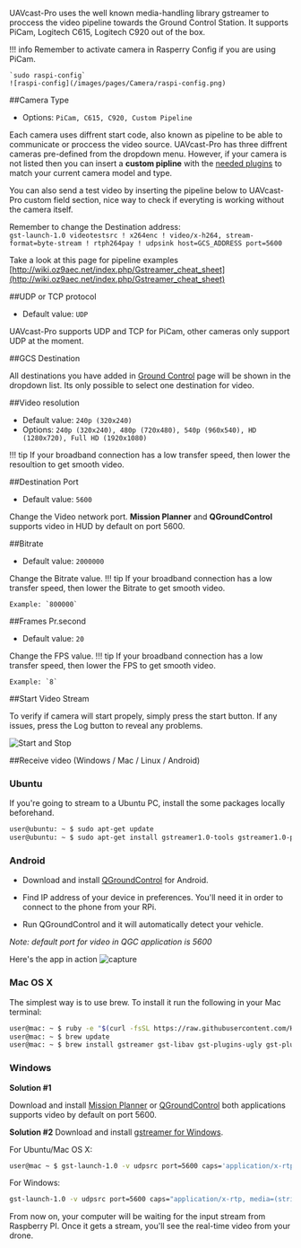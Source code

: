 UAVcast-Pro uses the well known media-handling library gstreamer to proccess the video pipeline towards the Ground Control Station.
It supports PiCam, Logitech C615, Logitech C920 out of the box. 


!!! info
    Remember to activate camera in Rasperry Config if you are using PiCam.

    `sudo raspi-config`
    ![raspi-config](/images/pages/Camera/raspi-config.png)

##Camera Type
* Options: `PiCam, C615, C920, Custom Pipeline`

Each camera uses diffrent start code, also known as pipeline to be able to communicate or proccess the video source.
UAVcast-Pro has three diffrent cameras pre-defined from the dropdown menu. However, if your camera is not listed then you can insert a **custom pipline** with the [needed plugins](https://gstreamer.freedesktop.org/documentation/plugins.html) to match your current camera model and type. 

You can also send a test video by inserting the pipeline below to UAVcast-Pro custom field section, nice way to check if everyting is working without the camera itself.

Remember to change the Destination address:  
`gst-launch-1.0 videotestsrc ! x264enc ! video/x-h264, stream-format=byte-stream ! rtph264pay ! udpsink host=GCS_ADDRESS port=5600`

Take a look at this page for pipeline examples
[http://wiki.oz9aec.net/index.php/Gstreamer_cheat_sheet](http://wiki.oz9aec.net/index.php/Gstreamer_cheat_sheet)


##UDP or TCP protocol
* Default value: `UDP`

UAVcast-Pro supports UDP and TCP for PiCam, other cameras only support UDP at the moment.

##GCS Destination

All destinations you have added in [Ground Control](Ground-Control.md) page will be shown in the dropdown list.
Its only possible to select one destination for video.

##Video resolution
* Default value: `240p (320x240)`
* Options: `240p (320x240), 480p (720x480), 540p (960x540), HD (1280x720), Full HD (1920x1080)`

!!! tip
    If your broadband connection has a low transfer speed, then lower the resoultion to get smooth video.

##Destination Port
* Default value: `5600`

Change the Video network port. **Mission Planner** and **QGroundControl** supports video in HUD by default on port 5600.

##Bitrate
* Default value: `2000000`
 
Change the Bitrate value.
!!! tip
    If your broadband connection has a low transfer speed, then lower the Bitrate to get smooth video.

    Example: `800000`

##Frames Pr.second
* Default value: `20`

Change the FPS value.
!!! tip
    If your broadband connection has a low transfer speed, then lower the FPS to get smooth video.

    Example: `8`

##Start Video Stream

To verify if camera will start propely, simply press the start button.
If any issues, press the Log button to reveal any problems.

![Start and Stop](/images/pages/Camera/startstop.jpg)

##Receive video (Windows / Mac / Linux / Android)

### Ubuntu

If you're going to stream to a Ubuntu PC, install the some packages locally beforehand.
```bash
user@ubuntu: ~ $ sudo apt-get update
user@ubuntu: ~ $ sudo apt-get install gstreamer1.0-tools gstreamer1.0-plugins-good gstreamer1.0-plugins-bad
```

### Android

* Download and install [QGroundControl](https://play.google.com/store/apps/details?id=org.mavlink.qgroundcontrol) for Android.

* Find IP address of your device in preferences. You'll need it in order to connect to the phone from your RPi.

* Run QGroundControl and it will automatically detect your vehicle.


*Note: default port for video in QGC application is 5600*

Here's the app in action
![capture](/images/pages/Camera/qgc.jpg)

### Mac OS X

The simplest way is to use brew. To install it run the following in your Mac terminal:

```bash
user@mac: ~ $ ruby -e "$(curl -fsSL https://raw.githubusercontent.com/Homebrew/install/master/install)"
user@mac: ~ $ brew update
user@mac: ~ $ brew install gstreamer gst-libav gst-plugins-ugly gst-plugins-base gst-plugins-bad gst-plugins-good
```

### Windows
**Solution #1**

Download and install [Mission Planner](http://ardupilot.org/planner/docs/mission-planner-installation.html) or [QGroundControl](http://qgroundcontrol.com/downloads/)
both applications supports video by default on port 5600.


**Solution #2**
Download and install [gstreamer for Windows](http://gstreamer.freedesktop.org/data/pkg/windows/1.4.5/gstreamer-1.0-x86_64-1.4.5.msi).

For Ubuntu/Mac OS X:
```bash
user@mac ~ $ gst-launch-1.0 -v udpsrc port=5600 caps='application/x-rtp, media=(string)video, clock-rate=(int)90000, encoding-name=(string)H264' ! rtph264depay ! avdec_h264 ! videoconvert ! autovideosink sync=f
```
For Windows:

```bash
gst-launch-1.0 -v udpsrc port=5600 caps="application/x-rtp, media=(string)video, clock-rate=(int)90000, encoding-name=(string)H264" ! rtph264depay ! avdec_h264 ! videoconvert ! autovideosink sync=f
```
From now on, your computer will be waiting for the input stream from Raspberry PI. Once it gets a stream, you'll see the real-time video from your drone.